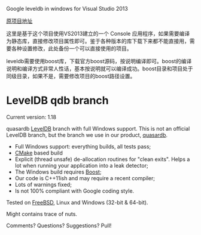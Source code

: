 
Google leveldb in windows for Visual Studio 2013

[原项目地址](https://github.com/bureau14/leveldb)

这里是基于这个项目使用VS2013建立的一个 Console 应用程序，如果需要编译为静态库，直接修改项目属性即可。鉴于各种版本的库下载下来都不能直接用，需要各种设置修改，此处备份一个可以直接使用的项目。

leveldb需要使用boost库，下载官方boost源码，按说明编译即可。boost的编译说明和编译方式非常人性话，基本按说明就可以编译成功。boost目录和项目处于同级目录，如果不是，需要修改项目的boost路径设置。

LevelDB qdb branch
==================

Current version: 1.18

quasardb [LevelDB](http://code.google.com/p/leveldb/) branch with full Windows support. This is not an official LevelDB branch, but the branch we use in our product, [quasardb](https://www.quasardb.net/).

* Full Windows support: everything builds, all tests pass;
* [CMake](http://www.cmake.org/) based build
* Explicit (thread unsafe) de-allocation routines for "clean exits". Helps a lot when running your application into a leak detector;
* The Windows build requires [Boost](http://www.boost.org/); 
* Our code is C++11ish and may require a recent compiler;
* Lots of warnings fixed;
* Is not 100% compliant with Google coding style.

Tested on [FreeBSD](http://www.freebsd.org/), Linux and Windows (32-bit & 64-bit).

Might contains trace of nuts.

Comments? Questions? Suggestions? Pull!

